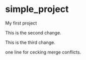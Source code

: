 # simple_project
My first project

This is the second change.

This is the third change.

one line for cecking merge conflicts.